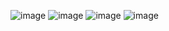 ![image](https://github.com/GeniusClown/DemoEkzamen/assets/97594452/ce13ab04-8b23-4ab7-bc2c-cb45c7793483)
![image](https://github.com/GeniusClown/DemoEkzamen/assets/97594452/7c5b2f41-362c-405b-b288-33e719453b04)
![image](https://github.com/GeniusClown/DemoEkzamen/assets/97594452/de3794a2-fcc8-4f3c-9ef7-8f4278eda0da)
![image](https://github.com/GeniusClown/DemoEkzamen/assets/97594452/59b9c4f6-4bc5-4337-ab74-a546cb60b5cf)
